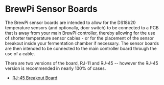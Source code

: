BrewPi Sensor Boards
====================

The BrewPi sensor boards are intended to allow for the DS18b20 temperature sensors (and optionally, door switch) to be connected to a PCB that is away from your main BrewPi controller, thereby allowing for the use of shorter temperature sensor cables - or for the placement of the sensor breakout inside your fermentation chamber if necessary. The sensor boards are then intended to be connected to the main controller board through the use of a cable.

There are two versions of the board, RJ-11 and RJ-45 -- however the RJ-45 version is recommended in nearly 100% of cases. 


* [RJ-45 Breakout Board](RJ-45%20Sensor%20Breakout.md)
